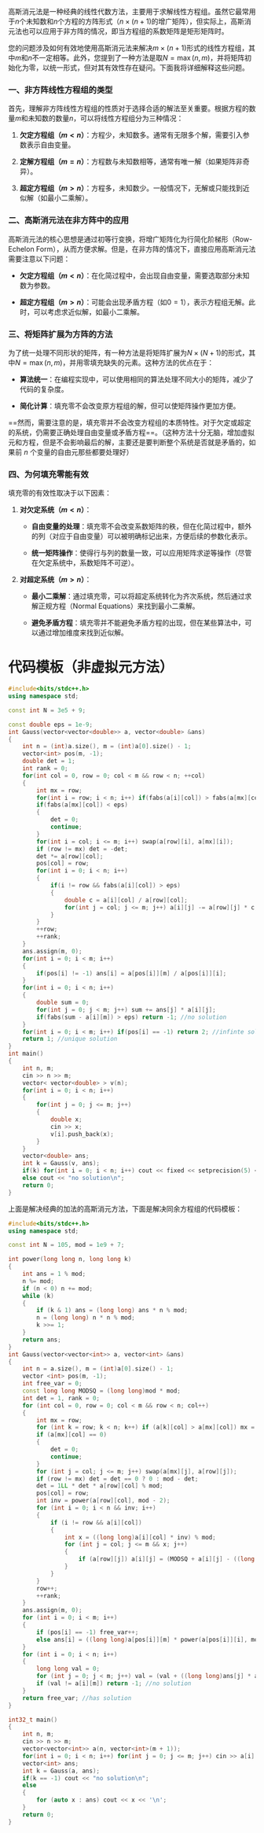 
高斯消元法是一种经典的线性代数方法，主要用于求解线性方程组。虽然它最常用于$n$个未知数和$n$个方程的方阵形式（$n \times (n+1)$的增广矩阵），但实际上，高斯消元法也可以应用于非方阵的情况，即当方程组的系数矩阵是矩形矩阵时。

您的问题涉及如何有效地使用高斯消元法来解决$m \times (n+1)$形式的线性方程组，其中$m$和$n$不一定相等。此外，您提到了一种方法是取$N = \max(n, m)$，并将矩阵初始化为零，以统一形式，但对其有效性存在疑问。下面我将详细解释这些问题。

### 一、非方阵线性方程组的类型

首先，理解非方阵线性方程组的性质对于选择合适的解法至关重要。根据方程的数量$m$和未知数的数量$n$，可以将线性方程组分为三种情况：

1. **欠定方程组（$m < n$）**：方程少，未知数多。通常有无限多个解，需要引入参数表示自由变量。

2. **定解方程组（$m = n$）**：方程数与未知数相等，通常有唯一解（如果矩阵非奇异）。

3. **超定方程组（$m > n$）**：方程多，未知数少。一般情况下，无解或只能找到近似解（如最小二乘解）。

### 二、高斯消元法在非方阵中的应用

高斯消元法的核心思想是通过初等行变换，将增广矩阵化为行简化阶梯形（Row-Echelon Form），从而方便求解。但是，在非方阵的情况下，直接应用高斯消元法需要注意以下问题：

- **欠定方程组（$m < n$）**：在化简过程中，会出现自由变量，需要选取部分未知数为参数。

- **超定方程组（$m > n$）**：可能会出现矛盾方程（如$0 = 1$），表示方程组无解。此时，可以考虑求近似解，如最小二乘解。

### 三、将矩阵扩展为方阵的方法

为了统一处理不同形状的矩阵，有一种方法是将矩阵扩展为$N \times (N+1)$的形式，其中$N = \max(n, m)$，并用零填充缺失的元素。这种方法的优点在于：

- **算法统一**：在编程实现中，可以使用相同的算法处理不同大小的矩阵，减少了代码的复杂度。

- **简化计算**：填充零不会改变原方程组的解，但可以使矩阵操作更加方便。

==然而，需要注意的是，填充零并不会改变方程组的本质特性。对于欠定或超定的系统，仍需要正确处理自由变量或矛盾方程==。（这种方法十分无脑，增加虚拟元和方程，但是不会影响最后的解，主要还是要判断整个系统是否就是矛盾的，如果前 $n$ 个变量的自由元那些都要处理好）

### 四、为何填充零能有效

填充零的有效性取决于以下因素：

1. **对欠定系统（$m < n$）**：

   - **自由变量的处理**：填充零不会改变系数矩阵的秩，但在化简过程中，额外的列（对应于自由变量）可以被明确标记出来，方便后续的参数化表示。

   - **统一矩阵操作**：使得行与列的数量一致，可以应用矩阵求逆等操作（尽管在欠定系统中，系数矩阵不可逆）。

2. **对超定系统（$m > n$）**：

   - **最小二乘解**：通过填充零，可以将超定系统转化为齐次系统，然后通过求解正规方程（Normal Equations）来找到最小二乘解。

   - **避免矛盾方程**：填充零并不能避免矛盾方程的出现，但在某些算法中，可以通过增加维度来找到近似解。


# 代码模板（非虚拟元方法）

```cpp
#include<bits/stdc++.h>
using namespace std;

const int N = 3e5 + 9;

const double eps = 1e-9;
int Gauss(vector<vector<double>> a, vector<double> &ans)
{
    int n = (int)a.size(), m = (int)a[0].size() - 1;
    vector<int> pos(m, -1);
    double det = 1;
    int rank = 0;
    for(int col = 0, row = 0; col < m && row < n; ++col)
    {
        int mx = row;
        for(int i = row; i < n; i++) if(fabs(a[i][col]) > fabs(a[mx][col])) mx = i;
        if(fabs(a[mx][col]) < eps)
        {
            det = 0;
            continue;
        }
        for(int i = col; i <= m; i++) swap(a[row][i], a[mx][i]);
        if (row != mx) det = -det;
        det *= a[row][col];
        pos[col] = row;
        for(int i = 0; i < n; i++)
        {
            if(i != row && fabs(a[i][col]) > eps)
            {
                double c = a[i][col] / a[row][col];
                for(int j = col; j <= m; j++) a[i][j] -= a[row][j] * c;
            }
        }
        ++row;
        ++rank;
    }
    ans.assign(m, 0);
    for(int i = 0; i < m; i++)
    {
        if(pos[i] != -1) ans[i] = a[pos[i]][m] / a[pos[i]][i];
    }
    for(int i = 0; i < n; i++)
    {
        double sum = 0;
        for(int j = 0; j < m; j++) sum += ans[j] * a[i][j];
        if(fabs(sum - a[i][m]) > eps) return -1; //no solution
    }
    for(int i = 0; i < m; i++) if(pos[i] == -1) return 2; //infinte solutions
    return 1; //unique solution
}
int main()
{
    int n, m;
    cin >> n >> m;
    vector< vector<double> > v(n);
    for(int i = 0; i < n; i++)
    {
        for(int j = 0; j <= m; j++)
        {
            double x;
            cin >> x;
            v[i].push_back(x);
        }
    }
    vector<double> ans;
    int k = Gauss(v, ans);
    if(k) for(int i = 0; i < n; i++) cout << fixed << setprecision(5) << ans[i] << ' ';
    else cout << "no solution\n";
    return 0;
}
```

上面是解决经典的加法的高斯消元方法，下面是解决同余方程组的代码模板：

```cpp
#include<bits/stdc++.h>
using namespace std;

const int N = 105, mod = 1e9 + 7;

int power(long long n, long long k)
{
    int ans = 1 % mod;
    n %= mod;
    if (n < 0) n += mod;
    while (k)
    {
        if (k & 1) ans = (long long) ans * n % mod;
        n = (long long) n * n % mod;
        k >>= 1;
    }
    return ans;
}
int Gauss(vector<vector<int>> a, vector<int> &ans)
{
    int n = a.size(), m = (int)a[0].size() - 1;
    vector <int> pos(m, -1);
    int free_var = 0;
    const long long MODSQ = (long long)mod * mod;
    int det = 1, rank = 0;
    for (int col = 0, row = 0; col < m && row < n; col++)
    {
        int mx = row;
        for (int k = row; k < n; k++) if (a[k][col] > a[mx][col]) mx = k;
        if (a[mx][col] == 0)
        {
            det = 0;
            continue;
        }
        for (int j = col; j <= m; j++) swap(a[mx][j], a[row][j]);
        if (row != mx) det = det == 0 ? 0 : mod - det;
        det = 1LL * det * a[row][col] % mod;
        pos[col] = row;
        int inv = power(a[row][col], mod - 2);
        for (int i = 0; i < n && inv; i++)
        {
            if (i != row && a[i][col])
            {
                int x = ((long long)a[i][col] * inv) % mod;
                for (int j = col; j <= m && x; j++)
                {
                    if (a[row][j]) a[i][j] = (MODSQ + a[i][j] - ((long long)a[row][j] * x)) % mod;
                }
            }
        }
        row++;
        ++rank;
    }
    ans.assign(m, 0);
    for (int i = 0; i < m; i++)
    {
        if (pos[i] == -1) free_var++;
        else ans[i] = ((long long)a[pos[i]][m] * power(a[pos[i]][i], mod - 2)) % mod;
    }
    for (int i = 0; i < n; i++)
    {
        long long val = 0;
        for (int j = 0; j < m; j++) val = (val + ((long long)ans[j] * a[i][j])) % mod;
        if (val != a[i][m]) return -1; //no solution
    }
    return free_var; //has solution
}

int32_t main()
{
    int n, m;
    cin >> n >> m;
    vector<vector<int>> a(n, vector<int>(m + 1));
    for(int i = 0; i < n; i++) for(int j = 0; j <= m; j++) cin >> a[i][j];
    vector<int> ans;
    int k = Gauss(a, ans);
    if(k == -1) cout << "no solution\n";
    else
    {
        for (auto x : ans) cout << x << '\n';
    }
    return 0;
}
```




